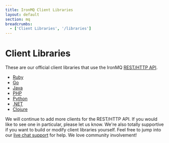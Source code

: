 ```yaml
---
title: IronMQ Client Libraries
layout: default
section: mq
breadcrumbs:
  - ['Client Libraries', '/libraries']
---
```


# Client Libraries

These are our official client libraries that use the IronMQ <a href="/mq/reference/api">REST/HTTP API</a>.&nbsp;<br>
<div>
<ul>
<li><a href="https://github.com/iron-io/iron_mq_ruby">Ruby</a></li>
<li><a href="https://github.com/iron-io/iron_mq_go">Go</a></li>
<li><a href="https://github.com/iron-io/iron_mq_java">Java</a></li>
<li><a href="https://github.com/iron-io/iron_mq_php">PHP</a></li>
<li><a href="https://github.com/iron-io/iron_mq_python">Python</a></li>
<li><a href="https://github.com/iron-io/iron_mq_dotnet">.NET</a></li>
<li><a href="https://github.com/iron-io/iron_mq_clojure">Clojure</a></li>
</ul>
</div>

We will continue to add more clients for the REST/HTTP API. If you would like to see one in particular, please let us know.
We're also totally supportive if you want to build or modify client libraries yourself. Feel free to jump into our
[live chat support](http://get.iron.io/chat) for help. We love community involvement!
